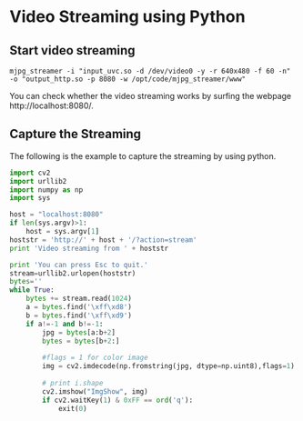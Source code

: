 # Video Streaming using Python

## Start video streaming

```shel
mjpg_streamer -i "input_uvc.so -d /dev/video0 -y -r 640x480 -f 60 -n" -o "output_http.so -p 8080 -w /opt/code/mjpg_streamer/www"
```

You can check whether the video streaming works by surfing the webpage http://localhost:8080/.

## Capture the Streaming

The following is the example to capture the streaming by using python.

```python
import cv2
import urllib2
import numpy as np
import sys

host = "localhost:8080"
if len(sys.argv)>1:
	host = sys.argv[1]
hoststr = 'http://' + host + '/?action=stream'
print 'Video streaming from ' + hoststr

print 'You can press Esc to quit.'
stream=urllib2.urlopen(hoststr)
bytes=''
while True:
    bytes += stream.read(1024)
    a = bytes.find('\xff\xd8')
    b = bytes.find('\xff\xd9')
    if a!=-1 and b!=-1:
        jpg = bytes[a:b+2]
        bytes = bytes[b+2:]
        
        #flags = 1 for color image
        img = cv2.imdecode(np.fromstring(jpg, dtype=np.uint8),flags=1)
        
        # print i.shape
        cv2.imshow("ImgShow", img)
        if cv2.waitKey(1) & 0xFF == ord('q'):
        	exit(0)
```

